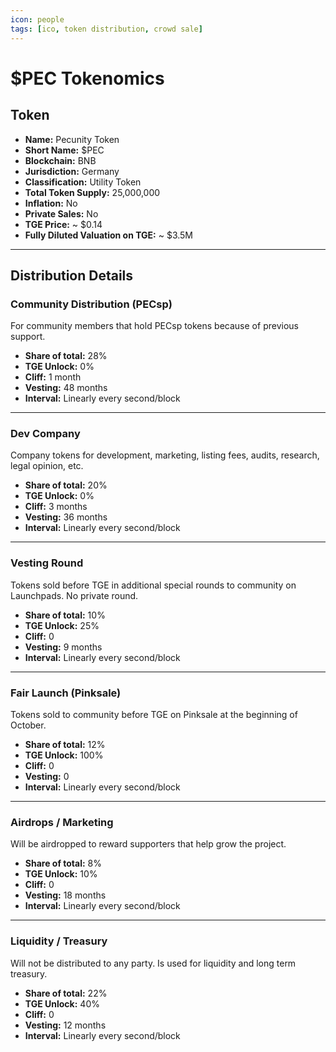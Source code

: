 ```yaml
---
icon: people
tags: [ico, token distribution, crowd sale]
---
```

# $PEC Tokenomics

## Token
- **Name:** Pecunity Token  
- **Short Name:** $PEC  
- **Blockchain:** BNB  
- **Jurisdiction:** Germany  
- **Classification:** Utility Token  
- **Total Token Supply:** 25,000,000  
- **Inflation:** No  
- **Private Sales:** No  
- **TGE Price:** ~ $0.14  
- **Fully Diluted Valuation on TGE:** ~ $3.5M  

---

## Distribution Details

### Community Distribution (PECsp)
For community members that hold PECsp tokens because of previous support.  
- **Share of total:** 28%  
- **TGE Unlock:** 0%  
- **Cliff:** 1 month  
- **Vesting:** 48 months  
- **Interval:** Linearly every second/block  

---

### Dev Company
Company tokens for development, marketing, listing fees, audits, research, legal opinion, etc.  
- **Share of total:** 20%  
- **TGE Unlock:** 0%  
- **Cliff:** 3 months  
- **Vesting:** 36 months  
- **Interval:** Linearly every second/block  

---

### Vesting Round
Tokens sold before TGE in additional special rounds to community on Launchpads. No private round.  
- **Share of total:** 10%  
- **TGE Unlock:** 25%  
- **Cliff:** 0  
- **Vesting:** 9 months  
- **Interval:** Linearly every second/block  

---

### Fair Launch (Pinksale)
Tokens sold to community before TGE on Pinksale at the beginning of October.  
- **Share of total:** 12%  
- **TGE Unlock:** 100%  
- **Cliff:** 0  
- **Vesting:** 0  
- **Interval:** Linearly every second/block  

---

### Airdrops / Marketing
Will be airdropped to reward supporters that help grow the project.  
- **Share of total:** 8%  
- **TGE Unlock:** 10%  
- **Cliff:** 0  
- **Vesting:** 18 months  
- **Interval:** Linearly every second/block  

---

### Liquidity / Treasury
Will not be distributed to any party. Is used for liquidity and long term treasury.  
- **Share of total:** 22%  
- **TGE Unlock:** 40%  
- **Cliff:** 0  
- **Vesting:** 12 months  
- **Interval:** Linearly every second/block  
